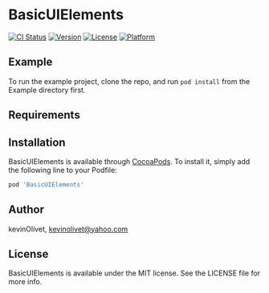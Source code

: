 # BasicUIElements

[![CI Status](https://img.shields.io/travis/kevinOlivet/BasicUIElements.svg?style=flat)](https://travis-ci.org/kevinOlivet/BasicUIElements)
[![Version](https://img.shields.io/cocoapods/v/BasicUIElements.svg?style=flat)](https://cocoapods.org/pods/BasicUIElements)
[![License](https://img.shields.io/cocoapods/l/BasicUIElements.svg?style=flat)](https://cocoapods.org/pods/BasicUIElements)
[![Platform](https://img.shields.io/cocoapods/p/BasicUIElements.svg?style=flat)](https://cocoapods.org/pods/BasicUIElements)

## Example

To run the example project, clone the repo, and run `pod install` from the Example directory first.

## Requirements

## Installation

BasicUIElements is available through [CocoaPods](https://cocoapods.org). To install
it, simply add the following line to your Podfile:

```ruby
pod 'BasicUIElements'
```

## Author

kevinOlivet, kevinolivet@yahoo.com

## License

BasicUIElements is available under the MIT license. See the LICENSE file for more info.
